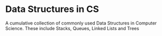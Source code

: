 Data Structures in CS
===============

A cumulative collection of commonly used Data Structures in Computer Science. These include Stacks, Queues, Linked Lists and Trees
